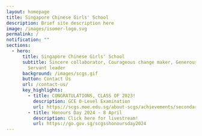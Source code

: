 ```yaml
---
layout: homepage
title: Singapore Chinese Girls' School
description: Brief site description here
image: /images/isomer-logo.svg
permalink: /
notification: ""
sections:
  - hero:
      title: Singapore Chinese Girls' School
      subtitle: Sincere collaborator, Courageous change maker, Generous contributor,
        Servant leader
      background: /images/scgs.gif
      button: Contact Us
      url: /contact-us/
      key_highlights:
        - title: CONGRATULATIONS, CLASS OF 2023!
          description: GCE O-Level Examination
          url: https://scgs.moe.edu.sg/about-scgs/achievements/secondary/
        - title: Honours Day 2024 - 8 April
          description: Click here for livestream!
          url: https://go.gov.sg/scgsshonoursday2024
---
```

